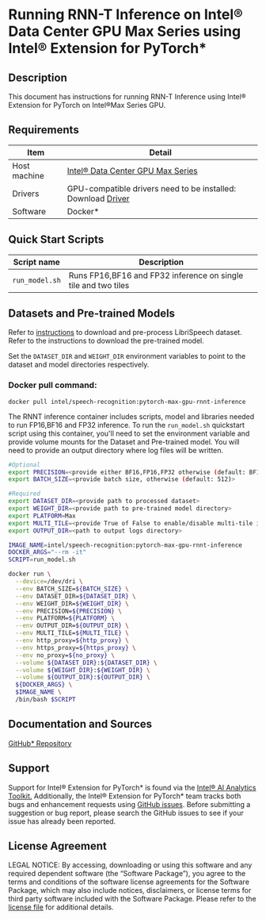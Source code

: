# Running RNN-T Inference on Intel® Data Center GPU Max Series using Intel® Extension for PyTorch*

## Description 
This document has instructions for running RNN-T Inference using Intel® Extension for PyTorch on Intel®Max Series GPU. 

## Requirements
| Item | Detail |
| ------ | ------- |
| Host machine  | [Intel® Data Center GPU Max Series](https://ark.intel.com/content/www/us/en/ark/products/series/232874/intel-data-center-gpu-max-series.html)  |
| Drivers | GPU-compatible drivers need to be installed: Download [Driver](https://dgpu-docs.intel.com/driver/installation.html) |
| Software | Docker* |

## Quick Start Scripts

| Script name | Description |
|-------------|-------------|
| `run_model.sh` | Runs FP16,BF16 and FP32 inference on single tile and two tiles|

## Datasets and Pre-trained Models

Refer to [instructions](./README.md#prepare-dataset) to download and pre-process LibriSpeech dataset. Refer to the instructions to download the pre-trained model.

Set the `DATASET_DIR` and `WEIGHT_DIR` environment variables to point to the dataset and model directories respectively. 

### Docker pull command:

```
docker pull intel/speech-recognition:pytorch-max-gpu-rnnt-inference
```
The RNNT inference container includes scripts, model and libraries needed to run FP16,BF16 and FP32 inference. To run the `run_model.sh` quickstart script using this container, you'll need to set the environment variable and provide volume mounts for the Dataset and Pre-trained model. You will need to provide an output directory where log files will be written. 

```bash
#Optional
export PRECISION=<provide either BF16,FP16,FP32 otherwise (default: BF16)>
export BATCH_SIZE=<provide batch size, otherwise (default: 512)>

#Required
export DATASET_DIR=<provide path to processed dataset>
export WEIGHT_DIR=<provide path to pre-trained model directory>
export PLATFORM=Max
export MULTI_TILE=<provide True of False to enable/disable multi-tile inference>
export OUTPUT_DIR=<path to output logs directory>

IMAGE_NAME=intel/speech-recognition:pytorch-max-gpu-rnnt-inference
DOCKER_ARGS="--rm -it"
SCRIPT=run_model.sh

docker run \
  --device=/dev/dri \
  --env BATCH_SIZE=${BATCH_SIZE} \
  --env DATASET_DIR=${DATASET_DIR} \
  --env WEIGHT_DIR=${WEIGHT_DIR} \
  --env PRECISION=${PRECISION} \
  --env PLATFORM=${PLATFORM} \
  --env OUTPUT_DIR=${OUTPUT_DIR} \
  --env MULTI_TILE=${MULTI_TILE} \
  --env http_proxy=${http_proxy} \
  --env https_proxy=${https_proxy} \
  --env no_proxy=${no_proxy} \
  --volume ${DATASET_DIR}:${DATASET_DIR} \
  --volume ${WEIGHT_DIR}:${WEIGHT_DIR} \
  --volume ${OUTPUT_DIR}:${OUTPUT_DIR} \
  ${DOCKER_ARGS} \
  $IMAGE_NAME \
  /bin/bash $SCRIPT
```
## Documentation and Sources

[GitHub* Repository](https://github.com/IntelAI/models/tree/master/docker/max-gpu)

## Support
Support for Intel® Extension for PyTorch* is found via the [Intel® AI Analytics Toolkit.](https://www.intel.com/content/www/us/en/developer/tools/oneapi/ai-analytics-toolkit.html#gs.qbretz) Additionally, the Intel® Extension for PyTorch* team tracks both bugs and enhancement requests using [GitHub issues](https://github.com/intel/intel-extension-for-pytorch/issues). Before submitting a suggestion or bug report, please search the GitHub issues to see if your issue has already been reported.

## License Agreement

LEGAL NOTICE: By accessing, downloading or using this software and any required dependent software (the “Software Package”), you agree to the terms and conditions of the software license agreements for the Software Package, which may also include notices, disclaimers, or license terms for third party software included with the Software Package. Please refer to the [license file](https://github.com/IntelAI/models/tree/master/third_party) for additional details.
